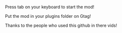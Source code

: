 Press tab on your keyboard to start the mod!

Put the mod in your plugins folder on Gtag!




Thanks to the people who used this github in there vids!
